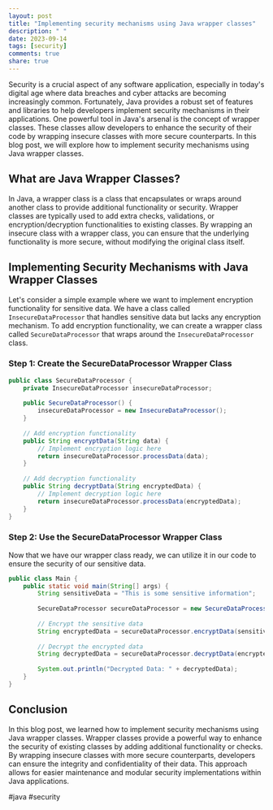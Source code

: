 ```yaml
---
layout: post
title: "Implementing security mechanisms using Java wrapper classes"
description: " "
date: 2023-09-14
tags: [security]
comments: true
share: true
---
```


Security is a crucial aspect of any software application, especially in today's digital age where data breaches and cyber attacks are becoming increasingly common. Fortunately, Java provides a robust set of features and libraries to help developers implement security mechanisms in their applications. One powerful tool in Java's arsenal is the concept of wrapper classes. These classes allow developers to enhance the security of their code by wrapping insecure classes with more secure counterparts. In this blog post, we will explore how to implement security mechanisms using Java wrapper classes.

## What are Java Wrapper Classes? ##

In Java, a wrapper class is a class that encapsulates or wraps around another class to provide additional functionality or security. Wrapper classes are typically used to add extra checks, validations, or encryption/decryption functionalities to existing classes. By wrapping an insecure class with a wrapper class, you can ensure that the underlying functionality is more secure, without modifying the original class itself.

## Implementing Security Mechanisms with Java Wrapper Classes ##

Let's consider a simple example where we want to implement encryption functionality for sensitive data. We have a class called `InsecureDataProcessor` that handles sensitive data but lacks any encryption mechanism. To add encryption functionality, we can create a wrapper class called `SecureDataProcessor` that wraps around the `InsecureDataProcessor` class.

### Step 1: Create the SecureDataProcessor Wrapper Class ###

```java
public class SecureDataProcessor {
    private InsecureDataProcessor insecureDataProcessor;
    
    public SecureDataProcessor() {
        insecureDataProcessor = new InsecureDataProcessor();
    }
    
    // Add encryption functionality
    public String encryptData(String data) {
        // Implement encryption logic here
        return insecureDataProcessor.processData(data);
    }
    
    // Add decryption functionality
    public String decryptData(String encryptedData) {
        // Implement decryption logic here
        return insecureDataProcessor.processData(encryptedData);
    }
}
```

### Step 2: Use the SecureDataProcessor Wrapper Class ###

Now that we have our wrapper class ready, we can utilize it in our code to ensure the security of our sensitive data.

```java
public class Main {
    public static void main(String[] args) {
        String sensitiveData = "This is some sensitive information";
        
        SecureDataProcessor secureDataProcessor = new SecureDataProcessor();
        
        // Encrypt the sensitive data
        String encryptedData = secureDataProcessor.encryptData(sensitiveData);
        
        // Decrypt the encrypted data
        String decryptedData = secureDataProcessor.decryptData(encryptedData);
        
        System.out.println("Decrypted Data: " + decryptedData);
    }
}
```

## Conclusion ##

In this blog post, we learned how to implement security mechanisms using Java wrapper classes. Wrapper classes provide a powerful way to enhance the security of existing classes by adding additional functionality or checks. By wrapping insecure classes with more secure counterparts, developers can ensure the integrity and confidentiality of their data. This approach allows for easier maintenance and modular security implementations within Java applications.

#java #security